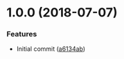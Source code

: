 # 1.0.0 (2018-07-07)


### Features

* Initial commit ([a6134ab](https://github.com/michael-wolfenden/StarWarsNames/commit/a6134ab))

